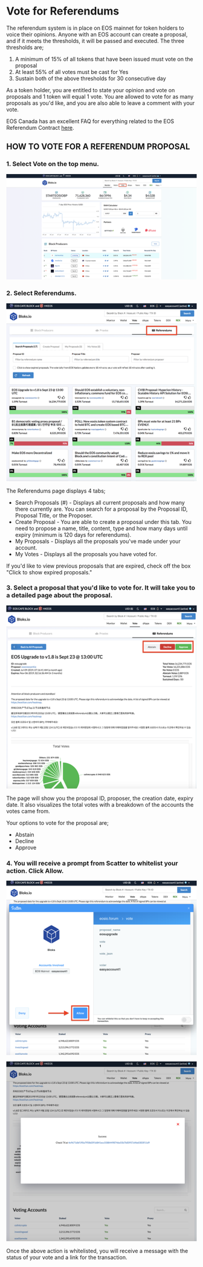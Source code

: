 # Vote for Referendums

The referendum system is in place on EOS mainnet for token holders to voice their opinions. Anyone with an EOS account can create a proposal, and if it meets the thresholds, it will be passed and executed. The three thresholds are;

1. A minimum of 15% of all tokens that have been issued must vote on the proposal
2. At least 55% of all votes must be cast for Yes 
3. Sustain both of the above thresholds for 30 consecutive day

As a token holder, you are entitled to state your opinion and vote on proposals and 1 token will equal 1 vote. You are allowed to vote for as many proposals as you'd like, and you are also able to leave a comment with your vote. 

EOS Canada has an excellent FAQ for everything related to the EOS Referendum Contract [here](https://www.eoscanada.com/en/answers-to-every-question-you-have-about-the-eos-referendum-contract).

## HOW TO VOTE FOR A REFERENDUM PROPOSAL

### **1. Select Vote on the top menu.**

![](../.gitbook/assets/image%20%2899%29.png)

### 2. Select Referendums.

![](../.gitbook/assets/image%20%2874%29.png)

The Referendums page displays 4 tabs;

* Search Proposals \(\#\) - Displays all current proposals and how many there currently are. You can search for a proposal by the Proposal ID, Proposal Title, or the Proposer. 
* Create Proposal - You are able to create a proposal under this tab. You need to propose a name, title, content, type and how many days until expiry \(minimum is 120 days for referendums\).
* My Proposals - Displays all the proposals you've made under your account.
* My Votes - Displays all the proposals you have voted for.

If you'd like to view previous proposals that are expired, check off the box "Click to show expired proposals."

### 3. Select a proposal that you'd like to vote for. It will take you to a detailed page about the proposal.

![](../.gitbook/assets/image%20%2861%29.png)

The page will show you the proposal ID, proposer, the creation date, expiry date. It also visualizes the total votes with a breakdown of the accounts the votes came from. 

Your options to vote for the proposal are;

* Abstain
* Decline
* Approve

### 4. You will receive a prompt from Scatter to whitelist your action. Click Allow.

![](../.gitbook/assets/image%20%2853%29.png)

![](../.gitbook/assets/image%20%2845%29.png)

Once the above action is whitelisted, you will receive a message with the status of your vote and a link for the transaction.

